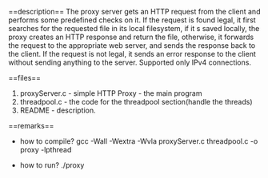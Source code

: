 ==description==
The proxy server gets an HTTP request from the client and performs some predefined checks on it. If the request is found legal,
it first searches for the requested file in its local filesystem, if it s saved locally, the proxy creates an HTTP response and return the file,
otherwise, it forwards the request to the appropriate web server, and sends the response back to the client.
If the request is not legal, it sends an error response to the client without sending anything to the server.
Supported only IPv4 connections.

==files==
1. proxyServer.c - simple HTTP Proxy - the main program
2. threadpool.c - the code for the threadpool section(handle the threads)
3. README - description.

==remarks==
- how to compile?
gcc -Wall -Wextra -Wvla proxyServer.c threadpool.c -o proxy -lpthread

- how to run?
./proxy <port> <pool-size> <max-number-of-request> <filter>
